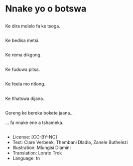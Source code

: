 # Nnake yo o botswa

##
Ke dira molelo fa ke tsoga.

##
Ke bedisa metsi.

##
Ke rema dikgong.

##
Ke fuduwa pitsa.

##
Ke feela mo ntlong.

##
Ke tlhatswa dijana.

##
Goreng ke bereka bokete jaana...

... fa nnake ene a tshameka.

##
* License: [CC-BY-NC]
* Text: Clare Verbeek, Thembani Dladla, Zanele Buthelezi
* Illustration: Mlungisi Dlamini
* Translation: Lorato Trok
* Language: tn
